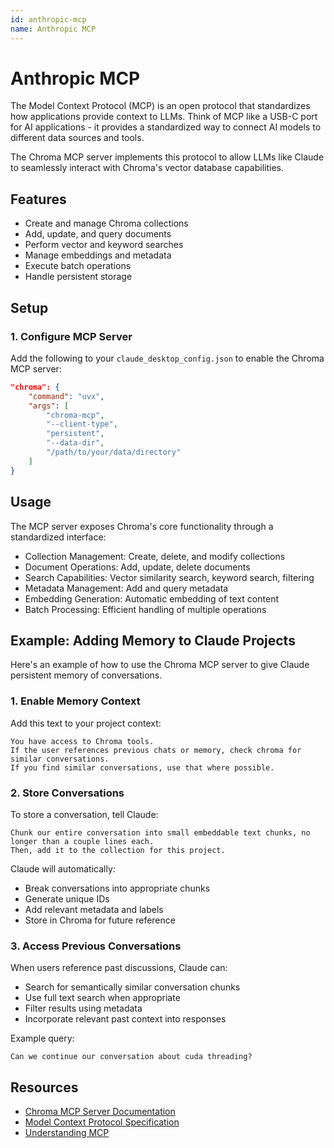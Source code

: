 ```yaml
---
id: anthropic-mcp
name: Anthropic MCP
---
```


# Anthropic MCP

The Model Context Protocol (MCP) is an open protocol that standardizes how applications provide context to LLMs. Think of MCP like a USB-C port for AI applications - it provides a standardized way to connect AI models to different data sources and tools.

The Chroma MCP server implements this protocol to allow LLMs like Claude to seamlessly interact with Chroma's vector database capabilities.

## Features

- Create and manage Chroma collections
- Add, update, and query documents
- Perform vector and keyword searches
- Manage embeddings and metadata
- Execute batch operations
- Handle persistent storage

## Setup

### 1. Configure MCP Server

Add the following to your `claude_desktop_config.json` to enable the Chroma MCP server:

```json
"chroma": {
    "command": "uvx",
    "args": [
        "chroma-mcp",
        "--client-type",
        "persistent",
        "--data-dir",
        "/path/to/your/data/directory"
    ]
}
```

## Usage

The MCP server exposes Chroma's core functionality through a standardized interface:

- Collection Management: Create, delete, and modify collections
- Document Operations: Add, update, delete documents
- Search Capabilities: Vector similarity search, keyword search, filtering
- Metadata Management: Add and query metadata
- Embedding Generation: Automatic embedding of text content
- Batch Processing: Efficient handling of multiple operations

## Example: Adding Memory to Claude Projects

Here's an example of how to use the Chroma MCP server to give Claude persistent memory of conversations.

### 1. Enable Memory Context

Add this text to your project context:

```
You have access to Chroma tools.
If the user references previous chats or memory, check chroma for similar conversations.
If you find similar conversations, use that where possible.
```

### 2. Store Conversations

To store a conversation, tell Claude:

```
Chunk our entire conversation into small embeddable text chunks, no longer than a couple lines each.
Then, add it to the collection for this project.
```

Claude will automatically:
- Break conversations into appropriate chunks
- Generate unique IDs
- Add relevant metadata and labels
- Store in Chroma for future reference

### 3. Access Previous Conversations

When users reference past discussions, Claude can:
- Search for semantically similar conversation chunks
- Use full text search when appropriate
- Filter results using metadata
- Incorporate relevant past context into responses

Example query:
```
Can we continue our conversation about cuda threading?
```

## Resources

- [Chroma MCP Server Documentation](https://github.com/chroma-core/chroma-mcp)
- [Model Context Protocol Specification](https://github.com/anthropics/anthropic-mcp)
- [Understanding MCP](https://docs.anthropic.com/claude/docs/model-context-protocol)

